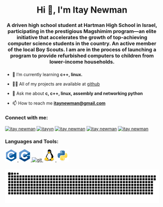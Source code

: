 <h1 align="center">Hi 👋, I'm Itay Newman</h1>
<h3 align="center">A driven high school student at Hartman High School in Israel, participating in the prestigious Magshimim program—an elite initiative that accelerates the growth of top-achieving computer science students in the country. An active member of the local Boy Scouts. I am are in the process of launching a program to provide refurbished computers to children from lower-income households.</h3>

###

- 🌱 I’m currently learning **c++, linux.**

- 👨‍💻 All of my projects are available at [github](github)

- 💬 Ask me about **c, c++, linux, assembly and networking python**

- 📫 How to reach me **itaynewman@gmail.com**

<h3 align="left">Connect with me:</h3>
<p align="left">
<a href="https://dev.to/itay newman" target="blank"><img align="center" src="https://raw.githubusercontent.com/rahuldkjain/github-profile-readme-generator/master/src/images/icons/Social/devto.svg" alt="itay newman" height="30" width="40" /></a>
<a href="https://twitter.com/itayyn" target="blank"><img align="center" src="https://raw.githubusercontent.com/rahuldkjain/github-profile-readme-generator/master/src/images/icons/Social/twitter.svg" alt="itayyn" height="30" width="40" /></a>
<a href="https://linkedin.com/in/itay newman" target="blank"><img align="center" src="https://raw.githubusercontent.com/rahuldkjain/github-profile-readme-generator/master/src/images/icons/Social/linked-in-alt.svg" alt="itay newman" height="30" width="40" /></a>
<a href="https://fb.com/itay newman" target="blank"><img align="center" src="https://raw.githubusercontent.com/rahuldkjain/github-profile-readme-generator/master/src/images/icons/Social/facebook.svg" alt="itay newman" height="30" width="40" /></a>
<a href="https://www.leetcode.com/itay newman" target="blank"><img align="center" src="https://raw.githubusercontent.com/rahuldkjain/github-profile-readme-generator/master/src/images/icons/Social/leet-code.svg" alt="itay newman" height="30" width="40" /></a>
</p>

<h3 align="left">Languages and Tools:</h3>
<p align="left"> <a href="https://www.cprogramming.com/" target="_blank" rel="noreferrer"> <img src="https://raw.githubusercontent.com/devicons/devicon/master/icons/c/c-original.svg" alt="c" width="40" height="40"/> </a> <a href="https://www.w3schools.com/cpp/" target="_blank" rel="noreferrer"> <img src="https://raw.githubusercontent.com/devicons/devicon/master/icons/cplusplus/cplusplus-original.svg" alt="cplusplus" width="40" height="40"/> </a> <a href="https://git-scm.com/" target="_blank" rel="noreferrer"> <img src="https://www.vectorlogo.zone/logos/git-scm/git-scm-icon.svg" alt="git" width="40" height="40"/> </a> <a href="https://www.linux.org/" target="_blank" rel="noreferrer"> <img src="https://raw.githubusercontent.com/devicons/devicon/master/icons/linux/linux-original.svg" alt="linux" width="40" height="40"/> </a> <a href="https://www.python.org" target="_blank" rel="noreferrer"> <img src="https://raw.githubusercontent.com/devicons/devicon/master/icons/python/python-original.svg" alt="python" width="40" height="40"/> </a> </p>

###

<img src="github-user-contribution.svg" alt="Snake animation" />

###
